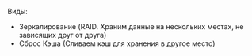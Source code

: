 Виды:
- Зеркалирование (RAID. Храним данные на нескольких местах, не зависящих друг от друга)
- Сброс Кэша (Сливаем кэш для хранения в другое место)
